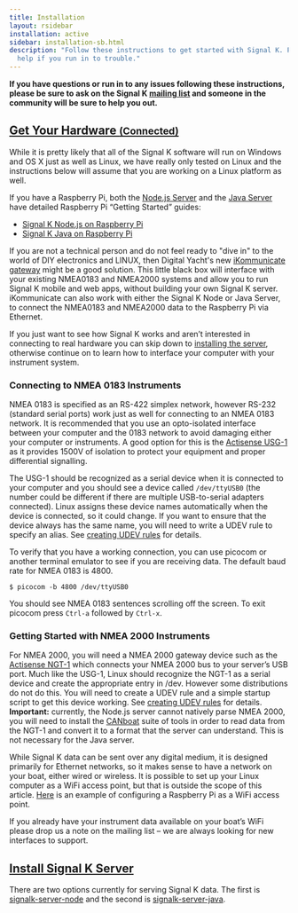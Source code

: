 ```yaml
---
title: Installation
layout: rsidebar
installation: active
sidebar: installation-sb.html
description: "Follow these instructions to get started with Signal K. Please don’t hesitate to ask the community for
  help if you run in to trouble."
---
```


**If you have questions or run in to any issues following these instructions, please be sure to ask on the Signal K
[mailing list](mailto:signalk@googlegroups.com) and someone in the community will be sure to help you out.**

## [Get Your Hardware <small>(Connected)</small>](#) <a id="hardware"></a>
While it is pretty likely that all of the Signal K software will run on Windows and OS X just as well as Linux, we have
really only tested on Linux and the instructions below will assume that you are working on a Linux platform as well.

If you have a Raspberry Pi, both the [Node.js Server](https://github.com/signalk/signalk-server-node) and the [Java
Server](https://github.com/signalk/signalk-server-java) have detailed Raspberry Pi “Getting Started” guides:

- [Signal K Node.js on Raspberry
  Pi](https://github.com/signalk/signalk-server-node/blob/master/raspberry_pi_installation.md)
- [Signal K Java on Raspberry Pi](https://github.com/signalk/specification/wiki/Raspberry-Pi-Installation-(Java-Server))

If you are not a technical person and do not feel ready to "dive in" to the world of DIY electronics and LINUX, then Digital Yacht's new [iKommunicate gateway](http://ikommunicate.com) might be a good solution. This little black box will interface with your existing NMEA0183 and NMEA2000 systems and allow you to run Signal K mobile and web apps, without building your own Signal K server. iKommunicate can also work with either the Signal K Node or Java Server, to connect the NMEA0183 and NMEA2000 data to the Raspberry Pi via Ethernet.

If you just want to see how Signal K works and aren’t interested in connecting to real hardware you can skip down to
[installing the server](#server), otherwise continue on to learn how to interface your computer with your instrument
system.

### Connecting to NMEA 0183 Instruments
NMEA 0183 is specified as an RS-422 simplex network, however RS-232 (standard serial ports) work just as well for
connecting to an NMEA 0183 network. It is recommended that you use an opto-isolated interface between your computer and
the 0183 network to avoid damaging either your computer or instruments. A good option for this is the [Actisense
USG-1](http://actisense.com/products/nmea-0183/usg-1/usg-1) as it provides 1500V of isolation to protect your equipment
and proper differential signalling.

The USG-1 should be recognized as a serial device when it is connected to your computer and you should see a device
called `/dev/ttyUSB0` (the number could be different if there are multiple USB-to-serial adapters connected). Linux
assigns these device names automatically when the device is connected, so it could change. If you want to ensure that
the device always has the same name, you will need to write a UDEV rule to specify an alias. See [creating UDEV
rules](udev.html) for details.

To verify that you have a working connection, you can use picocom or another terminal emulator to see if you are
receiving data. The default baud rate for NMEA 0183 is 4800.

```
$ picocom -b 4800 /dev/ttyUSB0
```

You should see NMEA 0183 sentences scrolling off the screen. To exit picocom press `Ctrl-a` followed by `Ctrl-x`.

### Getting Started with NMEA 2000 Instruments
For NMEA 2000, you will need a NMEA 2000 gateway device such as the [Actisense
NGT-1](http://actisense.com/products/nmea-2000/ngt-1/ngt-1) which connects your NMEA 2000 bus to your server’s USB port.
Much like the USG-1, Linux should recognize the NGT-1 as a serial device and create the appropriate entry in /dev.
However some distributions do not do this. You will need to create a UDEV rule and a simple startup script to get this
device working. See [creating UDEV rules](udev.html) for details. **Important:** currently, the Node.js server cannot
natively parse NMEA 2000, you will need to install the [CANboat](https://github.com/canboat/canboat) suite of tools in
order to read data from the NGT-1 and convert it to a format that the server can understand. This is not necessary for
the Java server.

While Signal K data can be sent over any digital medium, it is designed primarily for Ethernet networks, so it makes
sense to have a network on your boat, either wired or wireless. It is possible to set up your Linux computer as a WiFi
access point, but that is outside the scope of this article.
[Here](http://xmodulo.com/raspberry-pi-wifi-access-point.html) is an example of configuring a Raspberry Pi as a WiFi
access point.

If you already have your instrument data available on your boat’s WiFi please drop us a note on the mailing list –
we are always looking for new interfaces to support.

## [Install Signal K Server](#) <a id="server"></a>

There are two options currently for serving Signal K data. The first is
[signalk-server-node](https://github.com/SignalK/signalk-server-node) and the second is
[signalk-server-java](https://github.com/SignalK/signalk-server-java).
